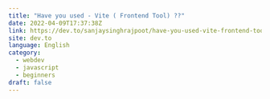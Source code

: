 ```yaml
---
title: "Have you used - Vite ( Frontend Tool) ??"
date: 2022-04-09T17:37:38Z
link: https://dev.to/sanjaysinghrajpoot/have-you-used-vite-frontend-tool--mj1?utm_medium=RSS&utm_source=news.12bit.vn
site: dev.to
language: English
category:
  - webdev
  - javascript
  - beginners
draft: false
---
```


